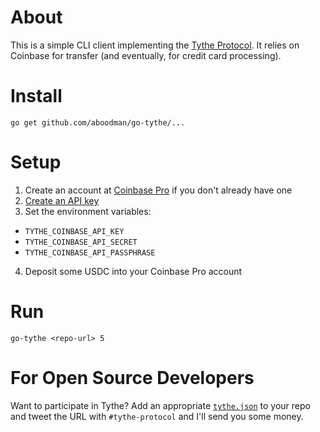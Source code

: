 # About

This is a simple CLI client implementing the [Tythe Protocol](https://github.com/aboodman/tythe). It relies on Coinbase for transfer (and eventually, for credit card processing).

# Install

```
go get github.com/aboodman/go-tythe/...
```

# Setup

1. Create an account at [Coinbase Pro](https://pro.coinbase.com) if you don't already have one
2. [Create an API key](https://support.pro.coinbase.com/customer/en/portal/articles/2945320-how-do-i-create-an-api-key-for-coinbase-pro-)
3. Set the environment variables:
  * `TYTHE_COINBASE_API_KEY`
  * `TYTHE_COINBASE_API_SECRET`
  * `TYTHE_COINBASE_API_PASSPHRASE`
4. Deposit some USDC into your Coinbase Pro account

# Run

```
go-tythe <repo-url> 5
```

# For Open Source Developers

Want to participate in Tythe? Add an appropriate [`tythe.json`](https://github.com/aboodman/tythe/blob/master/tythe-sample.json) to your repo and tweet the URL with `#tythe-protocol` and I'll send you some money.
